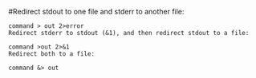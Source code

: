 #Redirect stdout to one file and stderr to another file:

```shell
command > out 2>error
Redirect stderr to stdout (&1), and then redirect stdout to a file:
```

```shell
command >out 2>&1
Redirect both to a file:
```
```shell
command &> out
```
